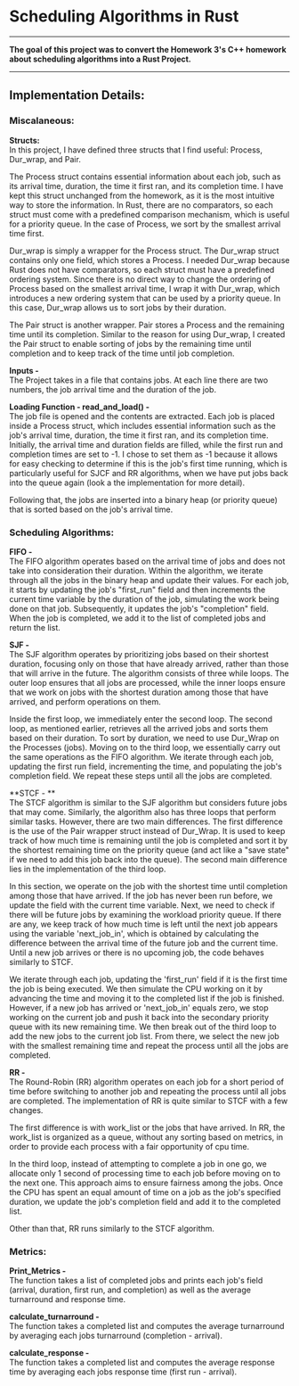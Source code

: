 # Scheduling Algorithms in Rust

---
**The goal of this project was to convert the Homework 3's C++ homework about scheduling algorithms into a Rust Project.**

---
## Implementation Details:

### Miscalaneous:

**Structs:** <br>
In this project, I have defined three structs that I find useful: Process, Dur_wrap, and Pair.

The Process struct contains essential information about each job, such as its arrival time, duration, the time it first ran, and its completion time. I have kept this struct unchanged from the homework, as it is the most intuitive way to store the information. In Rust, there are no comparators, so each struct must come with a predefined comparison mechanism, which is useful for a priority queue. In the case of Process, we sort by the smallest arrival time first.

Dur_wrap is simply a wrapper for the Process struct. The Dur_wrap struct contains only one field, which stores a Process. I needed Dur_wrap because Rust does not have comparators, so each struct must have a predefined ordering system. Since there is no direct way to change the ordering of Process based on the smallest arrival time, I wrap it with Dur_wrap, which introduces a new ordering system that can be used by a priority queue. In this case, Dur_wrap allows us to sort jobs by their duration.

The Pair struct is another wrapper. Pair stores a Process and the remaining time until its completion. Similar to the reason for using Dur_wrap, I created the Pair struct to enable sorting of jobs by the remaining time until completion and to keep track of the time until job completion.

**Inputs -** <br>
The Project takes in a file that contains jobs. At each line there are two numbers, the job arrival time and the duration of the job. 

**Loading Function - read_and_load() -** <br>
The job file is opened and the contents are extracted. Each job is placed inside a Process struct, which includes essential information such as the job's arrival time, duration, the time it first ran, and its completion time. Initially, the arrival time and duration fields are filled, while the first run and completion times are set to -1. I chose to set them as -1 because it allows for easy checking to determine if this is the job's first time running, which is particularly useful for SJCF and RR algorithms, when we have put jobs back into the queue again (look a the implementation for more detail).

Following that, the jobs are inserted into a binary heap (or priority queue) that is sorted based on the job's arrival time.

### Scheduling Algorithms:

**FIFO -** <br>
The FIFO algorithm operates based on the arrival time of jobs and does not take into consideration their duration. Within the algorithm, we iterate through all the jobs in the binary heap and update their values. For each job, it starts by updating the job's "first_run" field and then increments the current time variable by the duration of the job, simulating the work being done on that job. Subsequently, it updates the job's "completion" field. When the job is completed, we add it to the list of completed jobs and return the list.

**SJF -** <br>
The SJF algorithm operates by prioritizing jobs based on their shortest duration, focusing only on those that have already arrived, rather than those that will arrive in the future. The algorithm consists of three while loops. The outer loop ensures that all jobs are processed, while the inner loops ensure that we work on jobs with the shortest duration among those that have arrived, and perform operations on them.

Inside the first loop, we immediately enter the second loop. The second loop, as mentioned earlier, retrieves all the arrived jobs and sorts them based on their duration. To sort by duration, we need to use Dur_Wrap on the Processes (jobs). Moving on to the third loop, we essentially carry out the same operations as the FIFO algorithm. We iterate through each job, updating the first run field, incrementing the time, and populating the job's completion field. We repeat these steps until all the jobs are completed.

**STCF - ** <br>
The STCF algorithm is similar to the SJF algorithm but considers future jobs that may come. Similarly, the algorithm also has three loops that perform similar tasks. However, there are two main differences. The first difference is the use of the Pair wrapper struct instead of Dur_Wrap. It is used to keep track of how much time is remaining until the job is completed and sort it by the shortest remaining time on the priority queue (and act like a "save state" if we need to add this job back into the queue). The second main difference lies in the implementation of the third loop.

In this section, we operate on the job with the shortest time until completion among those that have arrived. If the job has never been run before, we update the field with the current time variable. Next, we need to check if there will be future jobs by examining the workload priority queue. If there are any, we keep track of how much time is left until the next job appears using the variable 'next_job_in', which is obtained by calculating the difference between the arrival time of the future job and the current time. Until a new job arrives or there is no upcoming job, the code behaves similarly to STCF.

We iterate through each job, updating the 'first_run' field if it is the first time the job is being executed. We then simulate the CPU working on it by advancing the time and moving it to the completed list if the job is finished. However, if a new job has arrived or 'next_job_in' equals zero, we stop working on the current job and push it back into the secondary priority queue with its new remaining time. We then break out of the third loop to add the new jobs to the current job list. From there, we select the new job with the smallest remaining time and repeat the process until all the jobs are completed.

**RR -** <br>
The Round-Robin (RR) algorithm operates on each job for a short period of time before switching to another job and repeating the process until all jobs are completed. The implementation of RR is quite similar to STCF with a few changes.

The first difference is with work_list or the jobs that have arrived. In RR, the work_list is organized as a queue, without any sorting based on metrics, in order to provide each process with a fair opportunity of cpu time.

In the third loop, instead of attempting to complete a job in one go, we allocate only 1 second of processing time to each job before moving on to the next one. This approach aims to ensure fairness among the jobs. Once the CPU has spent an equal amount of time on a job as the job's specified duration, we update the job's completion field and add it to the completed list.

Other than that, RR runs similarly to the STCF algorithm.

### Metrics:

**Print_Metrics -** <br>
The function takes a list of completed jobs and prints each job's field (arrival, duration, first run, and completion) as well as the average turnarround and response time.

**calculate_turnarround -** <br>
The function takes a completed list and computes the average turnarround by averaging each jobs turnarround (completion - arrival).

**calculate_response -** <br>
The function takes a completed list and computes the average response time by averaging each jobs response time (first run - arrival).



